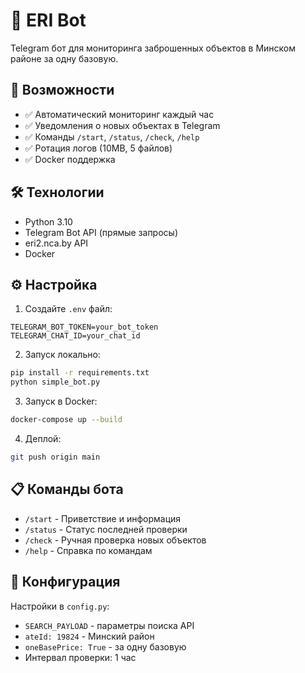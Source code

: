 # 🤖 ERI Bot

Telegram бот для мониторинга заброшенных объектов в Минском районе за одну базовую.

## 🚀 Возможности

- ✅ Автоматический мониторинг каждый час
- ✅ Уведомления о новых объектах в Telegram
- ✅ Команды `/start`, `/status`, `/check`, `/help`
- ✅ Ротация логов (10MB, 5 файлов)
- ✅ Docker поддержка

## 🛠️ Технологии

- Python 3.10
- Telegram Bot API (прямые запросы)
- eri2.nca.by API
- Docker

## ⚙️ Настройка

1. Создайте `.env` файл:
```
TELEGRAM_BOT_TOKEN=your_bot_token
TELEGRAM_CHAT_ID=your_chat_id
```

2. Запуск локально:
```bash
pip install -r requirements.txt
python simple_bot.py
```

3. Запуск в Docker:
```bash
docker-compose up --build
```

4. Деплой:
```bash
git push origin main
```

## 📋 Команды бота

- `/start` - Приветствие и информация
- `/status` - Статус последней проверки
- `/check` - Ручная проверка новых объектов
- `/help` - Справка по командам

## 🔧 Конфигурация

Настройки в `config.py`:
- `SEARCH_PAYLOAD` - параметры поиска API
- `ateId: 19824` - Минский район
- `oneBasePrice: True` - за одну базовую
- Интервал проверки: 1 час